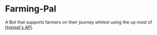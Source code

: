 # Farming-Pal
A Bot that supports farmers on their journey whilest using the up most of [Hypixel's API](api.hypixel.net).
